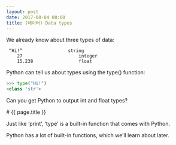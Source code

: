 ```yaml
---
layout: post
date: 2017-08-04 00:00
title: (데이터) Data types
---
```


<div id="ppt" markdown="1">
We already know about three types of data:

```
 “Hi!”                 string
    27                     integer
    15.238                 float

```

Python can tell us about types using the type() function:

```python
>>> type("Hi!")
<class 'str'>
```
Can you get Python to output int and float types?

</div>

<div id="desc" markdown="1">
# {{ page.title }}

Just like ‘print’, ‘type’ is a built-in function that comes with Python.

Python has a lot of built-in functions, which we’ll learn about later.
</div>